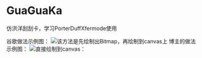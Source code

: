 # GuaGuaKa
仿洪洋刮刮卡，学习PorterDuffXfermode使用

谷歌做法示例图：
![](http://www.baidu.com/img/bdlogo.gif)该方法是先绘制出Bitmap，再绘制到canvas上
博主的做法示例图：
![](http://www.baidu.com/img/bdlogo.gif)直接绘制到canvas：
